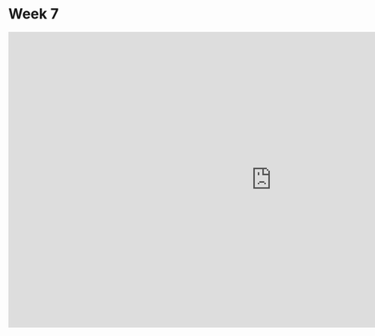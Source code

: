 # Week 7
<iframe src="https://fnf.kdata1.com/fnf-v291/" width="1050" height="590" frameborder="0" allowfullscreen></iframe>

